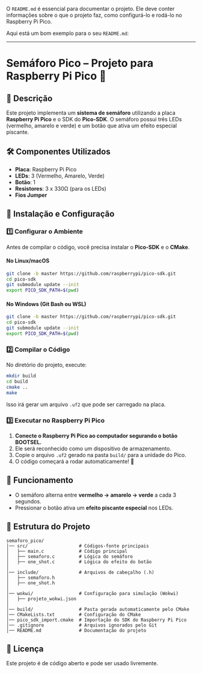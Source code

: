 O `README.md` é essencial para documentar o projeto. Ele deve conter informações sobre o que o projeto faz, como configurá-lo e rodá-lo no Raspberry Pi Pico.  

Aqui está um bom exemplo para o seu `README.md`:  

---

# **Semáforo Pico – Projeto para Raspberry Pi Pico** 🚦  

## 📌 **Descrição**  
Este projeto implementa um **sistema de semáforo** utilizando a placa **Raspberry Pi Pico** e o SDK do **Pico-SDK**. O semáforo possui três LEDs (vermelho, amarelo e verde) e um botão que ativa um efeito especial piscante.  

## 🛠 **Componentes Utilizados**  
- **Placa**: Raspberry Pi Pico  
- **LEDs**: 3 (Vermelho, Amarelo, Verde)  
- **Botão**: 1  
- **Resistores**: 3 x 330Ω (para os LEDs)  
- **Fios Jumper**  

## 🔧 **Instalação e Configuração**  
### **1️⃣ Configurar o Ambiente**  
Antes de compilar o código, você precisa instalar o **Pico-SDK** e o **CMake**.  

#### **No Linux/macOS**  
```sh
git clone -b master https://github.com/raspberrypi/pico-sdk.git
cd pico-sdk
git submodule update --init
export PICO_SDK_PATH=$(pwd)
```

#### **No Windows (Git Bash ou WSL)**  
```sh
git clone -b master https://github.com/raspberrypi/pico-sdk.git
cd pico-sdk
git submodule update --init
export PICO_SDK_PATH=$(pwd)
```

### **2️⃣ Compilar o Código**  
No diretório do projeto, execute:  
```sh
mkdir build
cd build
cmake ..
make
```

Isso irá gerar um arquivo `.uf2` que pode ser carregado na placa.

### **3️⃣ Executar no Raspberry Pi Pico**  
1. **Conecte o Raspberry Pi Pico ao computador segurando o botão BOOTSEL.**  
2. Ele será reconhecido como um dispositivo de armazenamento.  
3. Copie o arquivo `.uf2` gerado na pasta `build/` para a unidade do Pico.  
4. O código começará a rodar automaticamente! 🎉  

## 🚀 **Funcionamento**  
- O semáforo alterna entre **vermelho → amarelo → verde** a cada 3 segundos.  
- Pressionar o botão ativa um **efeito piscante especial** nos LEDs.  

## 📁 **Estrutura do Projeto**  
```
semaforo_pico/
│── src/                   # Códigos-fonte principais
│   ├── main.c             # Código principal
│   ├── semaforo.c         # Lógica do semáforo
│   ├── one_shot.c         # Lógica do efeito do botão
│
│── include/               # Arquivos de cabeçalho (.h)
│   ├── semaforo.h
│   ├── one_shot.h
│
│── wokwi/                 # Configuração para simulação (Wokwi)
│   ├── projeto_wokwi.json
│
│── build/                 # Pasta gerada automaticamente pelo CMake
│── CMakeLists.txt         # Configuração do CMake
│── pico_sdk_import.cmake  # Importação do SDK do Raspberry Pi Pico
│── .gitignore             # Arquivos ignorados pelo Git
│── README.md              # Documentação do projeto
```

## 📜 **Licença**  
Este projeto é de código aberto e pode ser usado livremente.  

